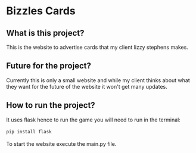 # Bizzles Cards
## What is this project?
This is the website to advertise cards that my client lizzy stephens makes. <br>
## Future for the project?
Currently this is only a small website and while my client thinks about what they want for the future of the website it won't get many updates.<br>
## How to run the project?
It uses flask hence to run the game you will need to run in the terminal:<br><br>
<code>pip install flask</code><br><br>
To start the website execute the main.py file.
